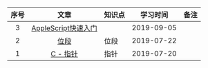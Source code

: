 |序号|文章|知识点|学习时间|备注|
|:--:|:--:|:--|:--:|:--|
|3|[AppleScript快速入门](https://blog.csdn.net/SysProgram/article/details/81592711)||2019-09-05|
|2|[位段](https://www.jianshu.com/p/32a91972898a)|位段|2019-07-22|
|1|[C - 指针](https://www.jianshu.com/p/63f3bfb58687)|指针|2019-07-20|
